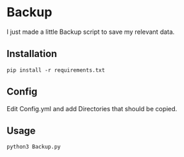# Backup

I just made a little Backup script to save my relevant data.

## Installation
```
pip install -r requirements.txt 
```

## Config 
Edit Config.yml and add Directories that should be copied.



## Usage 

```
python3 Backup.py 
```

